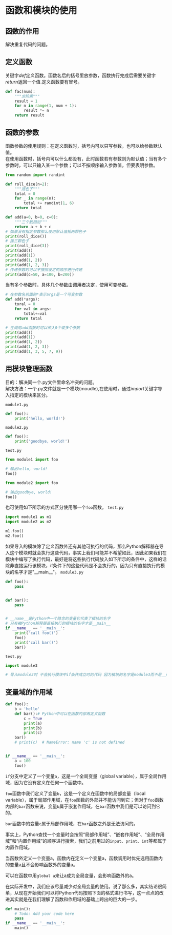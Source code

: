 # 函数和模块的使用
## 函数的作用
解决重复代码的问题。

## 定义函数
关键字*def*定义函数。函数名后的括号里放参数，函数执行完成后需要关键字*return*返回一个值.定义函数要有冒号。
```Python
def fac(num):
    """求阶乘"""
    result = 1
    for n in range(1, num + 1):
        result *= n
    return result
```

## 函数的参数
函数参数的使用规则：在定义函数时，括号内可以只写参数，也可以给参数默认值。  
在使用函数时，括号内可以什么都没有，此时函数若有参数则为默认值；当有多个参数时，可以只输入某一个参数；可以不按顺序输入参数值，但要表明参数。
```Python
from random import randint

def roll_dice(n=2):
    """摇色子"""
    total = 0
    for _ in range(n):
        total += randint(1, 6)
    return total

def add(a=0, b=0, c=0):
    """三个数相加"""
    return a + b + c
# 如果没有指定参数那么使用默认值摇两颗色子
print(roll_dice())
# 摇三颗色子
print(roll_dice(3))
print(add())
print(add(1))
print(add(1, 2))
print(add(1, 2, 3))
# 传递参数时可以不按照设定的顺序进行传递
print(add(c=50, a=100, b=200))
```
当有多个参数时，具体几个参数由调用者决定，使用可变参数。
```Python
# 在参数名前面的*表示args是一个可变参数
def add(*args):
    toral = 0
    for val in args:
        total+=val
    return total

# 在调用add函数时可以传入0个或多个参数
print(add())
print(add(1))
print(add(1, 2))
print(add(1, 2, 3))
print(add(1, 3, 5, 7, 9))
```
## 用模块管理函数
目的：解决同一个.py文件里命名冲突的问题。  
解决方法：一个.py文件就是一个模块(moudle),在使用时，通过*import*关键字导入指定的模块来区分。

`module1.py`

```Python
def foo():
    print('hello, world!')
```

`module2.py`

```Python
def foo():
    print('goodbye, world!')
```

`test.py`

```Python
from module1 import foo

# 输出hello, world!
foo()

from module2 import foo

# 输出goodbye, world!
foo()
```
也可使用如下所示的方式区分使用哪一个`foo`函数。
`test.py`

```Python
import module1 as m1
import module2 as m2

m1.foo()
m2.foo()
```
如果导入的模块除了定义函数外还有其他可执行的代码，那么Python解释器在导入这个模块时就会执行这些代码，事实上我们可能并不希望如此，因此如果我们在模块中编写了执行代码，最好是将这些执行代码放入如下所示的条件中，这样的话除非直接运行该模块，if条件下的这些代码是不会执行的，因为只有直接执行的模块的名字才是&quot;\_\_main\_\_&quot;。
`module3.py`

```Python
def foo():
    pass


def bar():
    pass


# __name__是Python中一个隐含的变量它代表了模块的名字
# 只有被Python解释器直接执行的模块的名字才是__main__
if __name__ == '__main__':
    print('call foo()')
    foo()
    print('call bar()')
    bar()
```

`test.py`

```Python
import module3

# 导入module3时 不会执行模块中if条件成立时的代码 因为模块的名字是module3而不是__main__
```
## 变量域的作用域
```Python
def foo():
    b = 'hello'
    def bar():# Python中可以在函数内部再定义函数
        c = True
        print(a)
        print(b)
        print(c)
    bar()
    # print(c)  # NameError: name 'c' is not defined


if __name__ == '__main__':
    a = 100
    foo()
```
`if`分支中定义了一个变量`a`，这是一个全局变量（global variable），属于全局作用域，因为它没有定义在任何一个函数中。

`foo`函数中我们定义了变量`b`，这是一个定义在函数中的局部变量（local variable），属于局部作用域，在`foo`函数的外部并不能访问到它；但对于`foo`函数内部的`bar`函数来说，变量`b`属于嵌套作用域，在`bar`函数中我们是可以访问到它的。

`bar`函数中的变量`c`属于局部作用域，在`bar`函数之外是无法访问的。

事实上，Python查找一个变量时会按照“局部作用域”、“嵌套作用域”、“全局作用域”和“内置作用域”的顺序进行搜索，我们之前用过的`input`、`print`、`int`等都属于内置作用域。

当函数外定义一个变量a，函数内在定义一个变量a，函数调用时优先选用函数内的变量a且不会影响函数外的变量a。

可以在函数中用`global a`来让a成为全局变量，会影响函数外的a。

在实际开发中，我们应该尽量减少对全局变量的使用。说了那么多，其实结论很简单，从现在开始我们可以将Python代码按照下面的格式进行书写，这一点点的改进其实就是在我们理解了函数和作用域的基础上跨出的巨大的一步。
```Python
def main():
    # Todo: Add your code here
    pass
if __name__ == '__main__':
    main()
```

